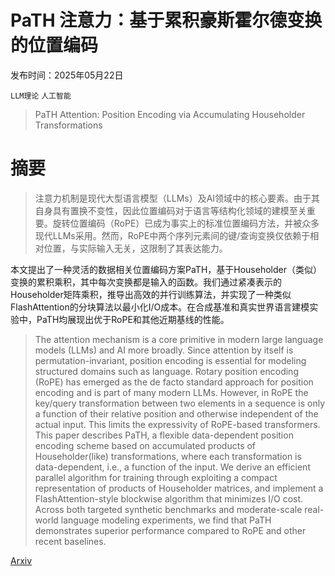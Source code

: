 # PaTH 注意力：基于累积豪斯霍尔德变换的位置编码

发布时间：2025年05月22日

`LLM理论` `人工智能`

> PaTH Attention: Position Encoding via Accumulating Householder Transformations

# 摘要

> 注意力机制是现代大型语言模型（LLMs）及AI领域中的核心要素。由于其自身具有置换不变性，因此位置编码对于语言等结构化领域的建模至关重要。旋转位置编码（RoPE）已成为事实上的标准位置编码方法，并被众多现代LLMs采用。然而，RoPE中两个序列元素间的键/查询变换仅依赖于相对位置，与实际输入无关，这限制了其表达能力。

本文提出了一种灵活的数据相关位置编码方案PaTH，基于Householder（类似）变换的累积乘积，其中每次变换都是输入的函数。我们通过紧凑表示的Householder矩阵乘积，推导出高效的并行训练算法，并实现了一种类似FlashAttention的分块算法以最小化I/O成本。在合成基准和真实世界语言建模实验中，PaTH均展现出优于RoPE和其他近期基线的性能。

> The attention mechanism is a core primitive in modern large language models (LLMs) and AI more broadly. Since attention by itself is permutation-invariant, position encoding is essential for modeling structured domains such as language. Rotary position encoding (RoPE) has emerged as the de facto standard approach for position encoding and is part of many modern LLMs. However, in RoPE the key/query transformation between two elements in a sequence is only a function of their relative position and otherwise independent of the actual input. This limits the expressivity of RoPE-based transformers.
  This paper describes PaTH, a flexible data-dependent position encoding scheme based on accumulated products of Householder(like) transformations, where each transformation is data-dependent, i.e., a function of the input. We derive an efficient parallel algorithm for training through exploiting a compact representation of products of Householder matrices, and implement a FlashAttention-style blockwise algorithm that minimizes I/O cost. Across both targeted synthetic benchmarks and moderate-scale real-world language modeling experiments, we find that PaTH demonstrates superior performance compared to RoPE and other recent baselines.

[Arxiv](https://arxiv.org/abs/2505.16381)